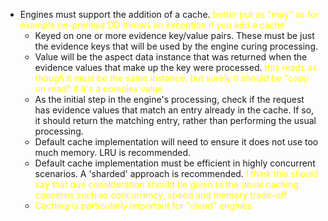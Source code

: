 - Engines must support the addition of a cache. <span style="color:yellow">
  better put as "may" as for example on-premise DD throws an exception if you add a cache</span>
    - Keyed on one or more evidence key/value pairs. These must be just the
      evidence keys that will be used by the engine curing processing.
    - Value will be the aspect data instance that was returned when the evidence
      values that make up the key were processed.
      <span style="color:yellow">
      this reads as though it must be the same instance, but surely it should be "copy on read" if it's a complex value</span>
    - As the initial step in the engine's processing, check if the request has evidence
      values that match an entry already in the cache. If so, it should return
      the matching entry, rather than performing the usual processing.
    - Default cache implementation will need to ensure it does not use too much
      memory. LRU is recommended.
    - Default cache implementation must be efficient in highly concurrent
      scenarios. A 'sharded' approach is recommended.
      <span style="color:yellow">
      I think this should say that due consideration should be given to the usual caching concerns such as concurrency, speed and memory trade-off</span>
    - <span style="color:yellow">Caching is particularly important for "cloud" engines</span>